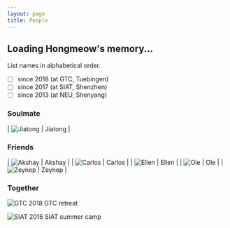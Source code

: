 ```yaml
---
layout: page
title: People
---
```


## Loading Hongmeow's memory...

List names in alphabetical order.
- [ ] since 2018 (at GTC, Tuebingen)
- [ ] since 2017 (at SIAT, Shenzhen)
- [ ] since 2013 (at NEU, Shenyang)

### Soulmate

| ![Jiatong](/media/pictures/Jiatong_avatar.jpg) | Jiatong |


### Friends 

| ![Akshay](/media/pictures/Akshay_avatar.jpg) | Akshay |
| ![Carlos](/media/pictures/Carlos_avatar.jpg) | Carlos |
| ![Ellen](/media/pictures/Ellen_avatar.jpg)   | Ellen  |
| ![Ole](/media/pictures/Ole_avatar.jpg)       | Ole    |
| ![Zeynep](/media/pictures/Zeynep_avatar.jpg) | Zeynep |


### Together

![GTC](/media/pictures/2018-GTC-retreat.jpg)
2018 GTC retreat

![SIAT](/media/pictures/2016-SIAT-summercamp.jpg)
2016 SIAT summer camp